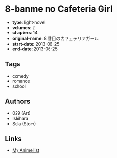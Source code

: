 # 8-banme no Cafeteria Girl

-   **type**: light-novel
-   **volumes**: 2
-   **chapters**: 14
-   **original-name**: 8 番目のカフェテリアガール
-   **start-date**: 2013-06-25
-   **end-date**: 2013-06-25

## Tags

-   comedy
-   romance
-   school

## Authors

-   029 (Art)
-   Ishihara
-   Sola (Story)

## Links

-   [My Anime list](https://myanimelist.net/manga/91930/8-banme_no_Cafeteria_Girl)
